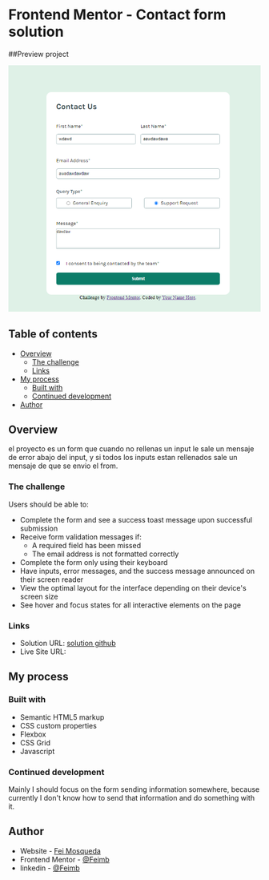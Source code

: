 # Frontend Mentor - Contact form solution
##Preview project

![](./assets/images/site-preview.png)

## Table of contents

- [Overview](#overview)
  - [The challenge](#the-challenge)
  - [Links](#links)
- [My process](#my-process)
  - [Built with](#built-with)
  - [Continued development](#continued-development)
- [Author](#author)


## Overview
el proyecto es un form que cuando no rellenas un input le sale un mensaje de error abajo del input, y si todos los inputs estan rellenados sale un mensaje de que se envio el from.
### The challenge

Users should be able to:

- Complete the form and see a success toast message upon successful submission
- Receive form validation messages if:
  - A required field has been missed
  - The email address is not formatted correctly
- Complete the form only using their keyboard
- Have inputs, error messages, and the success message announced on their screen reader
- View the optimal layout for the interface depending on their device's screen size
- See hover and focus states for all interactive elements on the page

### Links

- Solution URL: [solution github](https://github.com/feimb/Contact-form-FrontendMentor)
- Live Site URL: []()

## My process

### Built with

- Semantic HTML5 markup
- CSS custom properties
- Flexbox
- CSS Grid
- Javascript

### Continued development

Mainly I should focus on the form sending information somewhere, because currently I don't know how to send that information and do something with it.

## Author

- Website - [Fei Mosqueda]([https://www.your-site.com](https://feimb.github.io/portafolio_web/))
- Frontend Mentor - [@Feimb](https://www.frontendmentor.io/profile/feimb)
- linkedin - [@Feimb](https://www.linkedin.com/in/fei-mosqueda-934036260/)


